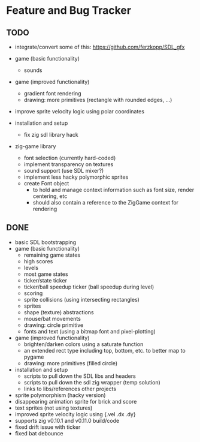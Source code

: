 # Feature and Bug Tracker

## TODO

- integrate/convert some of this: https://github.com/ferzkopp/SDL_gfx

- game (basic functionality)
  - sounds
- game (improved functionality)
  - gradient font rendering
  - drawing: more primitives (rectangle with rounded edges, ...)
- improve sprite velocity logic using polar coordinates
- installation and setup
  - fix zig sdl library hack
- zig-game library
  - font selection (currently hard-coded)
  - implement transparency on textures
  - sound support (use SDL mixer?)
  - implement less hacky polymorphic sprites
  - create Font object
    - to hold and manage context information such as font size, render centering, etc
    - should also contain a reference to the ZigGame context for rendering

## DONE

- basic SDL bootstrapping
- game (basic functionality)
  - remaining game states
  - high scores
  - levels
  - most game states
  - ticker/state ticker
  - ticker/ball speedup ticker (ball speedup during level)
  - scoring
  - sprite collisions (using intersecting rectangles)
  - sprites
  - shape (texture) abstractions
  - mouse/bat movements
  - drawing: circle primitive
  - fonts and text (using a bitmap font and pixel-plotting)
- game (improved functionality)
  - brighten/darken colors using a saturate function
  - an extended rect type including top, bottom, etc. to better map to pygame
  - drawing: more primitives (filled circle)
- installation and setup
  - scripts to pull down the SDL libs and headers
  - scripts to pull down the sdl zig wrapper (temp solution)
  - links to libs/references other projects
- sprite polymorphism (hacky version)
- disappearing animation sprite for brick and score
- text sprites (not using textures)
- improved sprite velocity logic using {.vel .dx .dy}
- supports zig v0.10.1 and v0.11.0 build/code
- fixed drift issue with ticker
- fixed bat debounce
